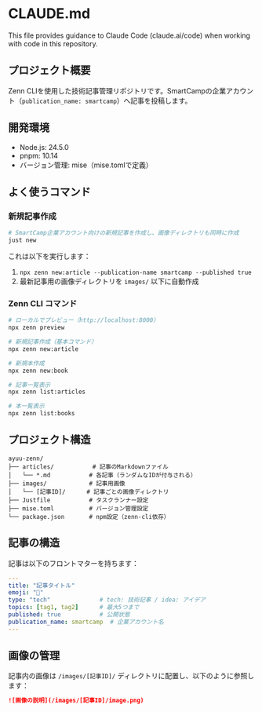 # CLAUDE.md

This file provides guidance to Claude Code (claude.ai/code) when working with code in this repository.

## プロジェクト概要

Zenn CLIを使用した技術記事管理リポジトリです。SmartCampの企業アカウント（`publication_name: smartcamp`）へ記事を投稿します。

## 開発環境

- Node.js: 24.5.0
- pnpm: 10.14
- バージョン管理: mise（mise.tomlで定義）

## よく使うコマンド

### 新規記事作成
```bash
# SmartCamp企業アカウント向けの新規記事を作成し、画像ディレクトリも同時に作成
just new
```
これは以下を実行します：
1. `npx zenn new:article --publication-name smartcamp --published true`
2. 最新記事用の画像ディレクトリを `images/` 以下に自動作成

### Zenn CLI コマンド
```bash
# ローカルでプレビュー（http://localhost:8000）
npx zenn preview

# 新規記事作成（基本コマンド）
npx zenn new:article

# 新規本作成
npx zenn new:book

# 記事一覧表示
npx zenn list:articles

# 本一覧表示
npx zenn list:books
```

## プロジェクト構造

```
ayuu-zenn/
├── articles/           # 記事のMarkdownファイル
│   └── *.md           # 各記事（ランダムなIDが付与される）
├── images/            # 記事用画像
│   └── [記事ID]/      # 記事ごとの画像ディレクトリ
├── Justfile           # タスクランナー設定
├── mise.toml          # バージョン管理設定
└── package.json       # npm設定（zenn-cli依存）
```

## 記事の構造

記事は以下のフロントマターを持ちます：
```yaml
---
title: "記事タイトル"
emoji: "📝"
type: "tech"              # tech: 技術記事 / idea: アイデア
topics: [tag1, tag2]      # 最大5つまで
published: true           # 公開状態
publication_name: smartcamp  # 企業アカウント名
---
```

## 画像の管理

記事内の画像は `/images/[記事ID]/` ディレクトリに配置し、以下のように参照します：
```markdown
![画像の説明](/images/[記事ID]/image.png)
```
